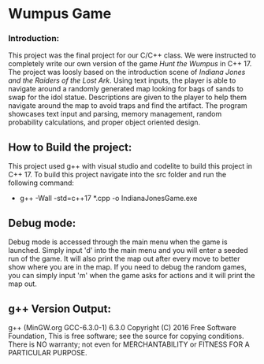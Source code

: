 # Wumpus Game

### Introduction:
This project was the final project for our C/C++ class. We were instructed to completely write our own version of the game *Hunt the Wumpus* in C++ 17. The project was loosly based on the introduction scene of *Indiana Jones and the Raiders of the Lost Ark*. Using text inputs, the player is able to navigate around a randomly generated map looking for bags of sands to swap for the idol statue. Descriptions are given to the player to help them navigate around the map to avoid traps and find the artifact. The program showcases text input and parsing, memory management, random probability calculations, and proper object oriented design.

## How to Build the project:
This project used g++ with visual studio and codelite to build this project in C++ 17.
To build this project navigate into the src folder and run the following command:
- g++ -Wall -std=c++17 *.cpp -o IndianaJonesGame.exe

## Debug mode:
Debug mode is accessed through the main menu when the game is launched. Simply input 'd' into the main menu and you will enter a seeded run of the game. It will also print the map out after every move to better show where you are in the map. If you need to debug the random games, you can simply input 'm' when the game asks for actions and it will print the map out.

## g++ Version Output:
g++ (MinGW.org GCC-6.3.0-1) 6.3.0 Copyright (C) 2016 Free Software Foundation, This is free software; see the source for copying conditions. There is NO warranty; not even for MERCHANTABILITY or FITNESS FOR A PARTICULAR PURPOSE. 
